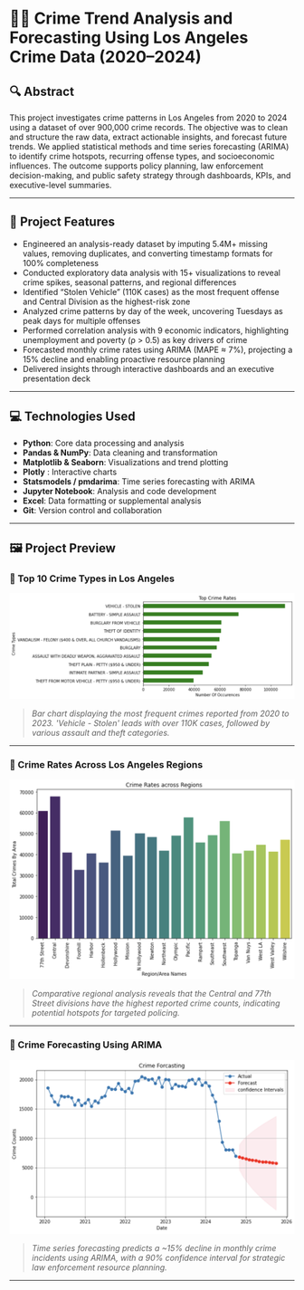 # 🕵️‍♂️ Crime Trend Analysis and Forecasting Using Los Angeles Crime Data (2020–2024)

## 🔍 Abstract

This project investigates crime patterns in Los Angeles from 2020 to 2024 using a dataset of over 900,000 crime records. The objective was to clean and structure the raw data, extract actionable insights, and forecast future trends. We applied statistical methods and time series forecasting (ARIMA) to identify crime hotspots, recurring offense types, and socioeconomic influences. The outcome supports policy planning, law enforcement decision-making, and public safety strategy through dashboards, KPIs, and executive-level summaries.

---

## 🚀 Project Features

- Engineered an analysis-ready dataset by imputing 5.4M+ missing values, removing duplicates, and converting timestamp formats for 100% completeness  
- Conducted exploratory data analysis with 15+ visualizations to reveal crime spikes, seasonal patterns, and regional differences  
- Identified “Stolen Vehicle” (110K cases) as the most frequent offense and Central Division as the highest-risk zone  
- Analyzed crime patterns by day of the week, uncovering Tuesdays as peak days for multiple offenses  
- Performed correlation analysis with 9 economic indicators, highlighting unemployment and poverty (ρ > 0.5) as key drivers of crime  
- Forecasted monthly crime rates using ARIMA (MAPE ≈ 7%), projecting a 15% decline and enabling proactive resource planning  
- Delivered insights through interactive dashboards and an executive presentation deck  

---

## 💻 Technologies Used

- **Python**: Core data processing and analysis  
- **Pandas & NumPy**: Data cleaning and transformation  
- **Matplotlib & Seaborn**: Visualizations and trend plotting  
- **Plotly** : Interactive charts  
- **Statsmodels / pmdarima**: Time series forecasting with ARIMA  
- **Jupyter Notebook**: Analysis and code development  
- **Excel**: Data formatting or supplemental analysis  
- **Git**: Version control and collaboration  

---

## 🖼️ Project Preview

### 🔹 Top 10 Crime Types in Los Angeles
<img src="charts/la_top_crimes.png" alt="Top Crime Types in LA" width="750"/>

> *Bar chart displaying the most frequent crimes reported from 2020 to 2023. 'Vehicle - Stolen' leads with over 110K cases, followed by various assault and theft categories.*

---

### 🔹 Crime Rates Across Los Angeles Regions
<img src="charts/la_region_crime_distribution.png" alt="Crime Rates by Region" width="750"/>

> *Comparative regional analysis reveals that the Central and 77th Street divisions have the highest reported crime counts, indicating potential hotspots for targeted policing.*

---

### 🔹 Crime Forecasting Using ARIMA
<img src="charts/la_crime_forecast.png" alt="Crime Forecast ARIMA" width="750"/>

> *Time series forecasting predicts a ~15% decline in monthly crime incidents using ARIMA, with a 90% confidence interval for strategic law enforcement resource planning.*

---


